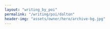```yaml
---
layout: "writing_by_poi"
permalink: "/writing/poi/dalton"
header-img: "assets/owner/hero/archive-bg.jpg"
---
```

